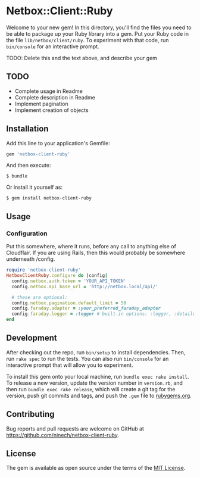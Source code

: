 # Netbox::Client::Ruby

Welcome to your new gem! In this directory, you'll find the files you need to be able to package up your Ruby library into a gem. Put your Ruby code in the file `lib/netbox/client/ruby`. To experiment with that code, run `bin/console` for an interactive prompt.

TODO: Delete this and the text above, and describe your gem

## TODO

* Complete usage in Readme
* Complete description in Readme
* Implement pagination
* Implement creation of objects

## Installation

Add this line to your application's Gemfile:

```ruby
gem 'netbox-client-ruby'
```

And then execute:

    $ bundle

Or install it yourself as:

    $ gem install netbox-client-ruby

## Usage

### Configuration

Put this somewhere, where it runs, before any call to anything else of Cloudflair.
If you are using Rails, then this would probably be somewhere underneath /config.

```ruby
require 'netbox-client-ruby'
NetboxClientRuby.configure do |config|
  config.netbox.auth.token = 'YOUR_API_TOKEN'
  config.netbox.api_base_url = 'http://netbox.local/api/'

  # these are optional:
  config.netbox.pagination.default_limit = 50
  config.faraday.adapter = :your_preferred_faraday_adapter
  config.faraday.logger = :logger # built-in options: :logger, :detailed_logger; default: nil
end
```


## Development

After checking out the repo, run `bin/setup` to install dependencies. Then, run `rake spec` to run the tests. You can also run `bin/console` for an interactive prompt that will allow you to experiment.

To install this gem onto your local machine, run `bundle exec rake install`. To release a new version, update the version number in `version.rb`, and then run `bundle exec rake release`, which will create a git tag for the version, push git commits and tags, and push the `.gem` file to [rubygems.org](https://rubygems.org).

## Contributing

Bug reports and pull requests are welcome on GitHub at https://github.com/ninech/netbox-client-ruby.


## License

The gem is available as open source under the terms of the [MIT License](http://opensource.org/licenses/MIT).

